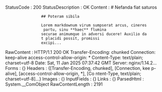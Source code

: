 

StatusCode        : 200
StatusDescription : OK
Content           : # Nefanda fiat saturos
                    
                    ## Poteram sibila
                    
                    Lorem markdownum virum sumpserat arcus, cineres
                     partu, sinu **haec** flumina
                    securae animumque in adversi ducere! Auxilio da
                    t placidi possit, promissi
                    excipi...
RawContent        : HTTP/1.1 200 OK
                    Transfer-Encoding: chunked
                    Connection: keep-alive
                    access-control-allow-origin: *
                    Content-Type: text/plain; charset=utf-8
                    Date: Sat, 11 Jan 2025 07:37:42 GMT
                    Server: nginx/1.14.2...
Forms             : {}
Headers           : {[Transfer-Encoding, chunked], [Connection, kee
                    p-alive], [access-control-allow-origin, *], [Co
                    ntent-Type, text/plain; charset=utf-8]...}
Images            : {}
InputFields       : {}
Links             : {}
ParsedHtml        : System.__ComObject
RawContentLength  : 2191




